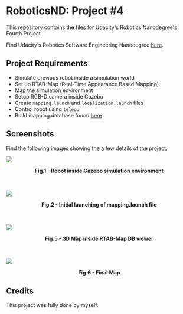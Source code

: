 # RoboticsND: Project #4
This repository contains the files for Udacity's Robotics Nanodegree's Fourth Project.

Find Udacity's Robotics Software Engineering Nanodegree [here](https://www.udacity.com/course/robotics-software-engineer--nd209).

## Project Requirements

- Simulate previous robot inside a simulation world
- Set up RTAB-Map (Real-Time Appearance Based Mapping)
- Map the simulation environment
- Setup RGB-D camera inside Gazebo
- Create `mapping.launch` and `localization.launch` files
- Control robot using `teleop`
- Build mapping database found [here](https://drive.google.com/file/d/1sCqWaeIa-KqX8yfkxj1dn9U6NpkjLYU1/view?usp=sharing)

<!-- The requirements of this project were met as approved by Udacity's reviewers. -->

## Screenshots

Find the following images showing the a few details of the project.

![](https://i.imgur.com/CpYV0yy.png)
<p align = "center"><b>Fig.1 - Robot inside Gazebo simulation environment</b></p>
<br />

![](https://i.imgur.com/nKLhksi.png)
<p align = "center"><b>Fig.2 - Initial launching of mapping.launch file</b></p>
<br />

![](https://i.imgur.com/W9FamDb.png)
<p align = "center"><b>Fig.5 - 3D Map inside RTAB-Map DB viewer</b></p>
<br />

![](https://i.imgur.com/DUa6hMp.png)
<p align = "center"><b>Fig.6 - Final Map</b></p>

## Credits

This project was fully done by myself.
